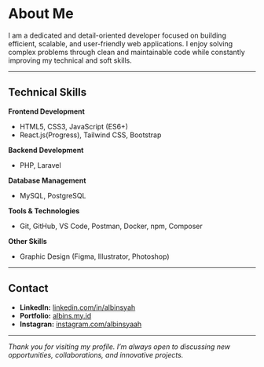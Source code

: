 # About Me

I am a dedicated and detail-oriented developer focused on building efficient, scalable, and user-friendly web applications. I enjoy solving complex problems through clean and maintainable code while constantly improving my technical and soft skills.

---

## Technical Skills

**Frontend Development**
- HTML5, CSS3, JavaScript (ES6+)
- React.js(Progress), Tailwind CSS, Bootstrap

**Backend Development**
- PHP, Laravel

**Database Management**
- MySQL, PostgreSQL

**Tools & Technologies**
- Git, GitHub, VS Code, Postman, Docker, npm, Composer

**Other Skills**
- Graphic Design (Figma, Illustrator, Photoshop)

---

## Contact

- **LinkedIn:** [linkedin.com/in/albinsyah](https://linkedin.com/in/albinsyah)  
- **Portfolio:** [albins.my.id](https://albins.my.id)  
- **Instagran:** [instagram.com/albinsyaah](https://instagram.com/albinsyaah)  

---

*Thank you for visiting my profile. I’m always open to discussing new opportunities, collaborations, and innovative projects.*
